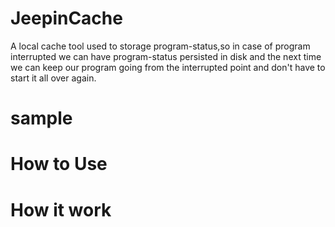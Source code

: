 # JeepinCache
A local cache tool used to storage program-status,so in case of  program interrupted we can have program-status persisted in disk and  the next time we can keep our program going from the interrupted point and don't have to start it all over again.

# sample

# How to Use

# How it work

